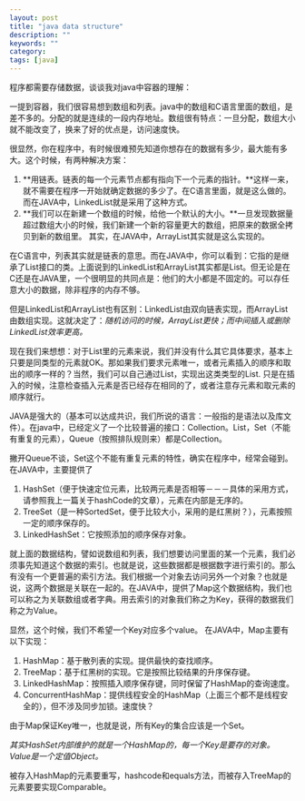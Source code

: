 ```yaml
---
layout: post
title: "java data structure"
description: ""
keywords: ""
category: 
tags: [java]
---
```

程序都需要存储数据，谈谈我对java中容器的理解：

一提到容器，我们很容易想到数组和列表。java中的数组和C语言里面的数组，是差不多的。分配的就是连续的一段内存地址。数组很有特点：一旦分配，数组大小就不能改变了，换来了好的优点是，访问速度快。

很显然，你在程序中，有时候很难预先知道你想存在的数据有多少，最大能有多大。这个时候，有两种解决方案：

 1. **用链表。链表的每一个元素节点都有指向下一个元素的指针。**这样一来，就不需要在程序一开始就确定数据的多少了。在C语言里面，就是这么做的。而在JAVA中，LinkedList就是采用了这种方式。
 2. **我们可以在新建一个数组的时候，给他一个默认的大小。**一旦发现数据量超过数组大小的时候，我们新建一个新的容量更大的数组，把原来的数据全拷贝到新的数组里。 其实，在JAVA中，ArrayList其实就是这么实现的。

在C语言中，列表其实就是链表的意思。而在JAVA中，你可以看到：它指的是继承了List接口的类。上面说到的LinkedList和ArrayList其实都是List。但无论是在C还是在JAVA里，一个很明显的共同点是：他们的大小都是不固定的。可以存任意大小的数据，除非程序的内存不够。

但是LinkedList和ArrayList也有区别：LinkedList由双向链表实现，而ArrayList由数组实现。这就决定了：*随机访问的时候，ArrayList更快；而中间插入或删除LinkedList效率更高。*

现在我们来想想：对于List里的元素来说，我们并没有什么其它具体要求，基本上只要是同类型的元素就OK。那如果我们要求元素唯一，或者元素插入的顺序和取出的顺序一样的？当然，我们可以自己通过List，实现出这类类型的List. 只是在插入的时候，注意检查插入元素是否已经存在相同的了，或者注意存元素和取元素的顺序就行。

JAVA是强大的（基本可以达成共识，我们所说的语言：一般指的是语法以及库文件）。在java中，已经定义了一个比较普遍的接口：Collection。List，Set（不能有重复的元素），Queue（按照排队规则来）都是Collection。

撇开Queue不谈，Set这个不能有重复元素的特性，确实在程序中，经常会碰到。在JAVA中，主要提供了

 1. HashSet（便于快速定位元素，比较两元素是否相等－－－具体的采用方式，请参照我上一篇关于hashCode的文章），元素在内部是无序的。
 2. TreeSet（是一种SortedSet，便于比较大小，采用的是红黑树？），元素按照一定的顺序保存的。
 3. LinkedHashSet：它按照添加的顺序保存对象。

就上面的数据结构，譬如说数组和列表，我们想要访问里面的某一个元素，我们必须事先知道这个数据的索引。也就是说，这些数据都是根据数字进行索引的。那么有没有一个更普遍的索引方法。我们根据一个对象去访问另外一个对象？也就是说，这两个数据是关联在一起的。在JAVA中，提供了Map这个数据结构，我们也可以称之为关联数组或者字典。用去索引的对象我们称之为Key，获得的数据我们称之为Value。

显然，这个时候，我们不希望一个Key对应多个value。
在JAVA中，Map主要有以下实现：

 1. HashMap：基于散列表的实现。提供最快的查找顺序。
 2. TreeMap：基于红黑树的实现。它是按照比较结果的升序保存键。
 3. LinkedHashMap：按照插入顺序保存键，同时保留了HashMap的查询速度。
 4. ConcurrentHashMap：提供线程安全的HashMap（上面三个都不是线程安全的），但不涉及同步加锁。速度快？
 
由于Map保证Key唯一，也就是说，所有Key的集合应该是一个Set。

*其实HashSet内部维护的就是一个HashMap的，每一个Key是要存的对象。Value是一个定值Object。*

被存入HashMap的元素要重写，hashcode和equals方法，而被存入TreeMap的元素要要实现Comparable。